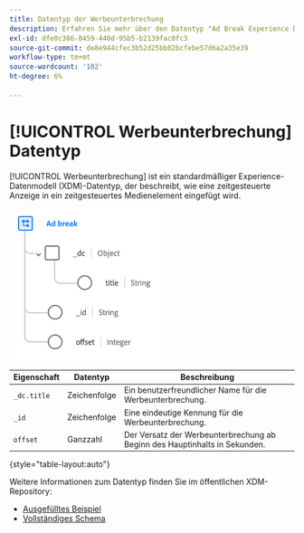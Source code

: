 ```yaml
---
title: Datentyp der Werbeunterbrechung
description: Erfahren Sie mehr über den Datentyp "Ad Break Experience Data Model (XDM)".
exl-id: dfe0c386-8459-440d-95b5-b2139fac0fc3
source-git-commit: de8e944cfec3b52d25bb02bcfebe57d6a2a35e39
workflow-type: tm+mt
source-wordcount: '102'
ht-degree: 6%

---
```


# [!UICONTROL Werbeunterbrechung] Datentyp

[!UICONTROL Werbeunterbrechung] ist ein standardmäßiger Experience-Datenmodell (XDM)-Datentyp, der beschreibt, wie eine zeitgesteuerte Anzeige in ein zeitgesteuertes Medienelement eingefügt wird.

![Datentypstruktur](../images/data-types/ad-break.png)

| Eigenschaft | Datentyp | Beschreibung |
| --- | --- | --- |
| `_dc.title` | Zeichenfolge | Ein benutzerfreundlicher Name für die Werbeunterbrechung. |
| `_id` | Zeichenfolge | Eine eindeutige Kennung für die Werbeunterbrechung. |
| `offset` | Ganzzahl | Der Versatz der Werbeunterbrechung ab Beginn des Hauptinhalts in Sekunden. |

{style="table-layout:auto"}

Weitere Informationen zum Datentyp finden Sie im öffentlichen XDM-Repository:

* [Ausgefülltes Beispiel](https://github.com/adobe/xdm/blob/master/components/datatypes/marketing/advertising-break.example.1.json)
* [Vollständiges Schema](https://github.com/adobe/xdm/blob/master/components/datatypes/marketing/advertising-break.schema.json)
